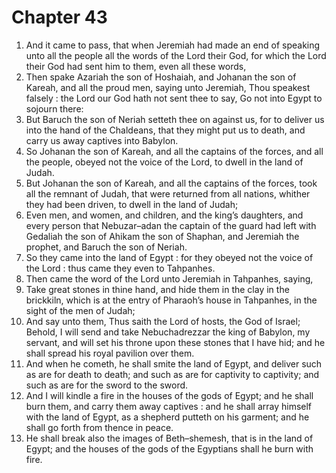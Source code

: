 # Chapter 43

1. And it came to pass, that when Jeremiah had made an end of speaking unto all the people all the words of the Lord their God, for which the Lord their God had sent him to them, even all these words,
2. Then spake Azariah the son of Hoshaiah, and Johanan the son of Kareah, and all the proud men, saying unto Jeremiah, Thou speakest falsely : the Lord our God hath not sent thee to say, Go not into Egypt to sojourn there:
3. But Baruch the son of Neriah setteth thee on against us, for to deliver us into the hand of the Chaldeans, that they might put us to death, and carry us away captives into Babylon.
4. So Johanan the son of Kareah, and all the captains of the forces, and all the people, obeyed not the voice of the Lord, to dwell in the land of Judah.
5. But Johanan the son of Kareah, and all the captains of the forces, took all the remnant of Judah, that were returned from all nations, whither they had been driven, to dwell in the land of Judah;
6. Even men, and women, and children, and the king’s daughters, and every person that Nebuzar–adan the captain of the guard had left with Gedaliah the son of Ahikam the son of Shaphan, and Jeremiah the prophet, and Baruch the son of Neriah.
7. So they came into the land of Egypt : for they obeyed not the voice of the Lord : thus came they even to Tahpanhes.
8. Then came the word of the Lord unto Jeremiah in Tahpanhes, saying,
9. Take great stones in thine hand, and hide them in the clay in the brickkiln, which is at the entry of Pharaoh’s house in Tahpanhes, in the sight of the men of Judah;
10. And say unto them, Thus saith the Lord of hosts, the God of Israel; Behold, I will send and take Nebuchadrezzar the king of Babylon, my servant, and will set his throne upon these stones that I have hid; and he shall spread his royal pavilion over them.
11. And when he cometh, he shall smite the land of Egypt, and deliver such as are for death to death; and such as are for captivity to captivity; and such as are for the sword to the sword.
12. And I will kindle a fire in the houses of the gods of Egypt; and he shall burn them, and carry them away captives : and he shall array himself with the land of Egypt, as a shepherd putteth on his garment; and he shall go forth from thence in peace.
13. He shall break also the images of Beth–shemesh, that is in the land of Egypt; and the houses of the gods of the Egyptians shall he burn with fire.

